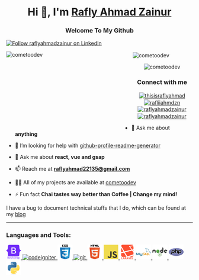 <h1 align="center">Hi 👋, <b>I'm</b> <a href="https://linkedin.com/in/raflyahmadzainur" target="_blank">Rafly Ahmad Zainur</a></h1>
<h3 align="center">Welcome To My Github</h3>

<p align="left">
  <a href="https://www.linkedin.com/in/raflyahmadzainur" target="_blank">
    <img src="https://img.shields.io/badge/LinkedIn-Follow-blue?logo=linkedin&style=for-the-badge" alt="Follow raflyahmadzainur on LinkedIn" />
  </a>
</p>

<p><img align="left" src="https://github-readme-stats.vercel.app/api/top-langs?username=cometoodev&show_icons=true&locale=en&layout=compact" alt="cometoodev" width="338" height="200" /></p>

<p>&nbsp;<img align="center" src="https://github-readme-stats.vercel.app/api?username=cometoodev&show_icons=true&locale=en" alt="cometoodev" /></p>
<p align="center"> <img src="https://komarev.com/ghpvc/?username=cometoodev&label=Profile%20views&color=0e75b6&style=flat" alt="cometoodev" /> </p>

<h3 align="center">Connect with me</h3>
<p align="center">
<a href="https://twitter.com/thisraflyahmad" target="blank"><img align="center" src="https://raw.githubusercontent.com/rahuldkjain/github-profile-readme-generator/master/src/images/icons/Social/twitter.svg" alt="thisisraflyahmad" height="30" width="40" /></a>
<a href="https://instagram.com/rafliiahmdzn" target="blank"><img align="center" src="https://raw.githubusercontent.com/rahuldkjain/github-profile-readme-generator/master/src/images/icons/Social/instagram.svg" alt="rafliiahmdzn" height="30" width="40" /></a>
<a href="https://www.youtube.com/@rafliahmad6805" target="blank"><img align="center" src="https://raw.githubusercontent.com/rahuldkjain/github-profile-readme-generator/master/src/images/icons/Social/youtube.svg" alt="raflyahmadzainur" height="30" width="40" /></a>
<a href="https://www.linkedin.com/in/raflyahmadzainur" target="blank"><img align="center" src="https://raw.githubusercontent.com/rahuldkjain/github-profile-readme-generator/master/src/images/icons/Social/linked-in-alt.svg" alt="raflyahmadzainur" height="30" width="40" /></a>
</p>


- 💬 Ask me about **anything**

- 🤔 I’m looking for help with [github-profile-readme-generator](https://github.com/cometoodev/github-profile-readme-generator)

- 💬 Ask me about **react, vue and gsap**

- 📫 Reach me at **raflyahmad22135@gmail.com**

- 👨‍💻 All of my projects are available at [cometoodev](https://cometoodev.github.io)

- ⚡ Fun fact **Chai tastes way better than Coffee | Change my mind!**

I have a bug to document technical stuffs that I do, which can be found at my [blog](https://cometoodev.github.io/blog)


<hr />

<h3 align="left">Languages and Tools:</h3>
<p align="left">
  <a href="https://getbootstrap.com" target="_blank" rel="noreferrer"> <img src="https://raw.githubusercontent.com/devicons/devicon/master/icons/bootstrap/bootstrap-plain-wordmark.svg" alt="bootstrap" width="40" height="40" /> </a>
  <a href="https://codeigniter.com" target="_blank" rel="noreferrer"> <img src="https://cdn.worldvectorlogo.com/logos/codeigniter.svg" alt="codeigniter" width="40" height="40" /> </a>
  <a href="https://www.w3schools.com/css/" target="_blank" rel="noreferrer"> <img src="https://raw.githubusercontent.com/devicons/devicon/master/icons/css3/css3-original-wordmark.svg" alt="css3" width="40" height="40" /> </a>
  <a href="https://git-scm.com/" target="_blank" rel="noreferrer"> <img src="https://www.vectorlogo.zone/logos/git-scm/git-scm-icon.svg" alt="git" width="40" height="40" /> </a>
  <a href="https://www.w3.org/html/" target="_blank" rel="noreferrer"> <img src="https://raw.githubusercontent.com/devicons/devicon/master/icons/html5/html5-original-wordmark.svg" alt="html5" width="40" height="40" /> </a>
  <a href="https://developer.mozilla.org/en-US/docs/Web/JavaScript" target="_blank" rel="noreferrer">
    <img src="https://raw.githubusercontent.com/devicons/devicon/master/icons/javascript/javascript-original.svg" alt="javascript" width="40" height="40" />
  </a>
  <a href="https://laravel.com/" target="_blank" rel="noreferrer"> <img src="https://raw.githubusercontent.com/devicons/devicon/master/icons/laravel/laravel-plain-wordmark.svg" alt="laravel" width="40" height="40" /> </a>
  <a href="https://www.mysql.com/" target="_blank" rel="noreferrer"> <img src="https://raw.githubusercontent.com/devicons/devicon/master/icons/mysql/mysql-original-wordmark.svg" alt="mysql" width="40" height="40" /> </a>
  <a href="https://nodejs.org" target="_blank" rel="noreferrer"> <img src="https://raw.githubusercontent.com/devicons/devicon/master/icons/nodejs/nodejs-original-wordmark.svg" alt="nodejs" width="40" height="40" /> </a>
  <a href="https://www.php.net" target="_blank" rel="noreferrer"> <img src="https://raw.githubusercontent.com/devicons/devicon/master/icons/php/php-original.svg" alt="php" width="40" height="40" /> </a>
  <a href="https://www.python.org" target="_blank" rel="noreferrer"> <img src="https://raw.githubusercontent.com/devicons/devicon/master/icons/python/python-original.svg" alt="python" width="40" height="40" /> </a>
</p> 

